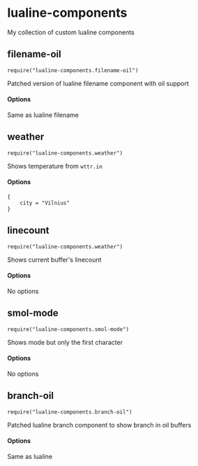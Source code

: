 # lualine-components

My collection of custom lualine components

## filename-oil

`require("lualine-components.filename-oil")`

Patched version of lualine filename component with oil support

#### Options

Same as lualine filename

## weather

`require("lualine-components.weather")`

Shows temperature from `wttr.in`

#### Options

```
{
    city = "Vilnius"
}
```

## linecount

`require("lualine-components.weather")`

Shows current buffer's linecount

#### Options

No options

## smol-mode

`require("lualine-components.smol-mode")`

Shows mode but only the first character

#### Options

No options

## branch-oil

`require("lualine-components.branch-oil")`

Patched lualine branch component to show branch in oil buffers

#### Options

Same as lualine
